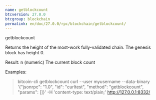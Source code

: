 ```yaml
---
name: getblockcount
btcversion: 27.0.0
btcgroup: blockchain
permalink: en/doc/27.0.0/rpc/blockchain/getblockcount/
---
```


getblockcount

Returns the height of the most-work fully-validated chain.
The genesis block has height 0.

Result:
n    (numeric) The current block count

Examples:
> bitcoin-cli getblockcount 
> curl --user myusername --data-binary '{"jsonrpc": "1.0", "id": "curltest", "method": "getblockcount", "params": []}' -H 'content-type: text/plain;' http://127.0.0.1:8332/



